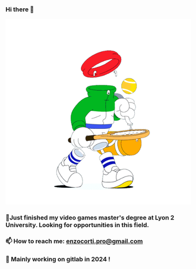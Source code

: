 ### Hi there 👋
![](invisibleman.gif)

### 🔭Just finished my video games master's degree at Lyon 2 University. Looking for opportunities in this field.
### 📫 How to reach me: enzocorti.pro@gmail.com
### 🏮 Mainly working on gitlab in 2024 !

<!--
**EnzoCortinovis/EnzoCortinovis** is a ✨ _special_ ✨ repository because its `README.md` (this file) appears on your GitHub profile.

Here are some ideas to get you started:

- 🔭 I’m currently working on ...
- 🌱 I’m currently learning ...
- 👯 I’m looking to collaborate on ...
- 🤔 I’m looking for help with ...
- 💬 Ask me about ...
- 📫 How to reach me: ...
- 😄 Pronouns: ...
- ⚡ Fun fact: ...
-->
